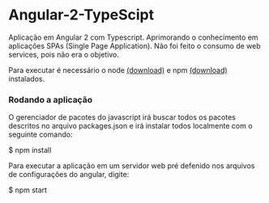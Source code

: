 # Angular-2-TypeScipt

Aplicação em Angular 2 com Typescript. Aprimorando o conhecimento em aplicações SPAs (Single Page Application). Não foi feito o consumo de web services, pois não era o objetivo.  

Para executar é necessário o node <a href="https://nodejs.org/en/download/">(download)</a> e npm <a href= "https://www.npmjs.com/package/download">(download)</a> instalados.

<h3> Rodando a aplicação </h3>

O gerenciador de pacotes do javascript irá buscar todos os pacotes descritos no arquivo packages.json e irá instalar todos localmente com o seguinte comando:

$ npm install

Para executar a aplicação em um servidor web pré defenido nos arquivos de configurações do angular, digite:

$ npm start



